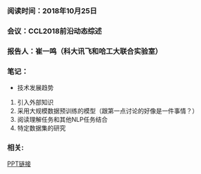 ### 阅读时间：2018年10月25日
### 会议：CCL2018前沿动态综述
### 报告人：崔一鸣（科大讯飞和哈工大联合实验室）
### 笔记：  
* 技术发展趋势
1. 引入外部知识
2. 采用大规模数据预训练的模型（跟第一点讨论的好像是一件事情？）
3. 阅读理解任务和其他NLP任务结合
4. 特定数据集的研究

### 相关:
[PPT链接](http://www.cips-cl.org/static/CCL2018/frontier.html)
